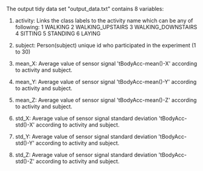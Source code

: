The output tidy data set "output_data.txt" contains 8 variables:

1. activity:  Links the class labels to the activity name which can be any of following:
        1 WALKING
        2 WALKING_UPSTAIRS
        3 WALKING_DOWNSTAIRS
        4 SITTING
        5 STANDING
        6 LAYING

2. subject: Person(subject) unique id who participated in the experiment (1 to 30)

3. mean_X: Average value of sensor signal 'tBodyAcc-mean()-X' according to activity and subject.

4. mean_Y: Average value of sensor signal 'tBodyAcc-mean()-Y' according to activity and subject.

5. mean_Z: Average value of sensor signal 'tBodyAcc-mean()-Z' according to activity and subject.

6. std_X: Average value of sensor signal standard deviation 'tBodyAcc-std()-X' according to activity and subject. 

7. std_Y: Average value of sensor signal standard deviation 'tBodyAcc-std()-Y' according to activity and subject. 

8. std_Z: Average value of sensor signal standard deviation 'tBodyAcc-std()-Z' according to activity and subject. 